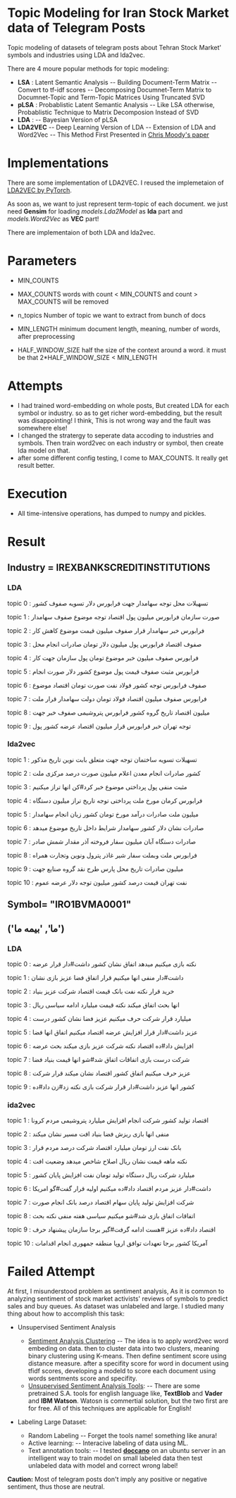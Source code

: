 # Topic Modeling for Iran Stock Market data of Telegram Posts
Topic modeling of datasets of telegram posts about Tehran Stock Market' symbols and industries using LDA and lda2vec.

There are 4 moure popular methods for topic modeling:
  - **LSA** : Latent Semantic Analysis
  -- Building Document-Term Matrix
-- Convert to tf-idf scores
-- Decomposing Documnet-Term Matrix to Documnet-Topic and Term-Topic Matrices Using Truncated SVD
  - **pLSA** : Probablistic Latent Semantic Analysis
  -- Like LSA otherwise, Probablistic Technique to Matrix Decomposion Instead of SVD
  - **LDA** : 
  -- Bayesian Version of pLSA
  - ****LDA2VEC****
  -- Deep Learning Version of LDA
 -- Extension of LDA and Word2Vec
-- This Method First Presented in [Chris Moody's paper](https://arxiv.org/abs/1605.02019)

# Implementations
There are some implementation of LDA2VEC. I reused the implemetaion of [LDA2VEC by PyTorch](https://github.com/TropComplique/lda2vec-pytorch). 

As soon as, we want to just represent term-topic of each document. we just need **Gensim** for loading *models.Lda2Model* as **lda** part and  *models.Word2Vec* as **VEC** part!

There are implementaion of both LDA and lda2vec.
# Parameters
- MIN_COUNTS 
 - MAX_COUNTS 
 words with count < MIN_COUNTS and count > MAX_COUNTS  will be removed
- n_topics 
Number of topic we want to extract from bunch of docs
 - MIN_LENGTH 
 minimum document length, meaning, number of words, after preprocessing

- HALF_WINDOW_SIZE 
 half the size of the context around a word. it must be that 2*HALF_WINDOW_SIZE < MIN_LENGTH

#  Attempts
- I had trained word-embedding on whole posts, But created LDA for each symbol or industry. so as to get richer word-embedding, but the result was disappointing! I think, This is not wrong way and the fault was somewhere else!
- I changed the stratergy to seperate data accoding to industries and symbols. Then train word2vec on each industry or symbol, then create lda model on that.
 - after some different config testing, I come to MAX_COUNTS. It really get result better.
 
# Execution
- All time-intensive operations, has dumped to numpy and pickles.
# Result
## Industry = IREXBANKSCREDITINSTITUTIONS
### LDA
topic 0 : تسهیلات محل توجه سهامدار جهت فرابورس دلار تسویه صفوف کشور

topic 1 : صورت سازمان فرابورس میلیون پول اقتصاد توجه موضوع صفوف سهامدار

topic 2 : فرابورس خبر سهامدار قرار صفوف میلیون قیمت موضوع کاهش کار

topic 3 : صفوف اقتصاد فرابورس پول میلیون دلار تومان صادرات انجام محل

topic 4 : فرابورس صفوف میلیون خبر موضوع تومان پول سازمان جهت کار

topic 5 : فرابورس مثبت صفوف قیمت پول موضوع کشور دلار صورت انجام

topic 6 : صفوف فرابورس توجه کشور فولاد نفت صورت تومان اقتصاد موضوع

topic 7 : فرابورس صفوف میلیون اقتصاد فولاد تومان دولت سهامدار قرار ملت

topic 8 : میلیون اقتصاد تاریخ گروه کشور فرابورس پتروشیمی صفوف خبر جهت

topic 9 : توجه تهران خبر فرابورس قرار میلیون اقتصاد عرضه کشور پول

### lda2vec
topic 1 : تسهیلات تسویه ساختمان توجه جهت متعلق بابت نوین تاریخ مذکور

topic 2 : کشور صادرات انجام معدن اعلام میلیون صورت درصد مرکزی ملت

topic 3 : مثبت منفی پول پرداختی موضوع خبر کرد#کن انها تراز میکنیم

topic 4 : فرابورس کرمان مورخ ملت پرداختی توجه تاریخ تراز میلیون دستگاه

topic 5 : میلیون ملت صادرات درآمد مورخ تومان کشور زیان انجام سهامدار

topic 6 : صادرات نشان دلار کشور سهامدار شرایط داخل تاریخ موضوع میدهد

topic 7 : صادرات دستگاه آبان میلیون سفار فروخته آذر مقدار شمش صادر

topic 8 : فرابورس ملت وبملت سفار شیر غاذر پترول ونوین وتجارت همراه

topic 9 : میلیون صادرات تاریخ محل پارس طرح نقد گروه صنایع جهت

topic 10 : نفت تهران قیمت درصد کشور میلیون توجه دلار عرضه عموم



## Symbol= "IRO1BVMA0001"
## ('ما', 'بیمه ما')
### LDA

topic 0 : نکته بازی میکنیم میدهد اتفاق نشان کشور داشت#دار قرار عرضه

topic 1 : داشت#دار منفی انها میکنیم قرار اتفاق فضا عزیز بازی نشان

topic 2 : خرید قرار نکته نفت بانک قیمت اقتصاد شرکت عزیز بنیاد

topic 3 : انها بحث اتفاق میکند نکته قیمت میلیارد ادامه سیاسی ریال

topic 4 : میلیارد قرار شرکت حرف میکنیم عزیز فضا نشان کشور درست

topic 5 : عزیز داشت#دار قرار افزایش عرضه اقتصاد میکنیم اتفاق انها فضا

topic 6 : افزایش داد#ده اقتصاد نکته شرکت عزیز بازی میکند بحث عرضه

topic 7 : شرکت درست بازی اتفاقات اتفاق شد#شو انها قیمت بنیاد فضا

topic 8 : عزیز حرف میکنیم اتفاق کشور اقتصاد نشان میکند قرار شرکت

topic 9 : کشور انها عزیز داشت#دار قرار شرکت بازی نکته زد#زن داد#ده


### ida2vec
topic 1 : اقتصاد تولید کشور شرکت انجام افزایش میلیارد پتروشیمی مردم کرونا

topic 2 : منفی انها بازی ریزش فضا بنیاد افت مسیر نشان میکند

topic 3 : بانک نفت ارز تومان میلیارد اقتصاد شرکت درصد مردم قرار

topic 4 : نکته ماهه قیمت نشان ریال اصلاح شاخص میدهد وضعیت افت

topic 5 : میلیارد شرکت ریال دستگاه تولید تومان نفت افزایش پایان کشور

topic 6 : داشت#دار عزیز مردم اقتصاد داد#ده میکنیم اولیه قرار گفت#گو امریکا

topic 7 : شرکت افزایش تولید پایان سهام اقتصاد درصد بانک انجام صورت

topic 8 : اتفاقات اتفاق بازی شد#شو میکنیم سیاسی هفته منفی نکته بحث

topic 9 : اقتصاد داد#ده عزیز #هست ادامه گرفت#گیر برجا سازمان پیشنهاد حرف

topic 10 : آمریکا کشور برجا تعهدات توافق اروپا منطقه جمهوری انجام اقدامات


# Failed Attempt
At first, I misunderstood problem as sentiment analysis, As it is common to analyzing sentiment of stock market activists' reviews of symbols to predict sales and buy queues. As dataset was unlabeled and large. I studied many thing about how to accomplish this task:

- Unsupervised Sentiment Analysis
    * [Sentiment Analysis Clustering](https://towardsdatascience.com/unsupervised-sentiment-analysis-a38bf1906483)
    -- The idea is to apply word2vec word embeding on data. then to cluster data into two clusters, meaning binary clustering using K-means. Then define sentiment score using distance measure. after a specifity score for word in document using tfidf scores,  developing a modeld to score each document using words sentments score and specifity.
    * [Unsupervised Sentiment Analysis Tools](https://medium.com/@Intellica.AI/vader-ibm-watson-or-textblob-which-is-better-for-unsupervised-sentiment-analysis-db4143a39445):
    -- There are some pretrained S.A. tools for english language like, **TextBlob** and **Vader** and **IBM Watson**. Watosn is commertial solution, but the two first are for free. All of this techniques are applicable for English!

- Labeling Large Dataset:
    * Random Labeling
    -- Forget the tools name! something like anura!
    * Active learning:
    -- Interacive labeling of data using ML.
    * Text annotation tools:
    -- I tested **[doccano](https://github.com/doccano/doccano)** on an ubuntu server in an intelligent way to train model on small labeled data then test unlabeled data with model and correct wrong label!

**Caution:** Most of telegram posts don't imply any positive or negative sentiment, thus those are neutral.
